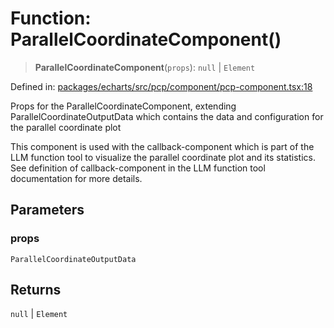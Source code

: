 # Function: ParallelCoordinateComponent()

> **ParallelCoordinateComponent**(`props`): `null` \| `Element`

Defined in: [packages/echarts/src/pcp/component/pcp-component.tsx:18](https://github.com/GeoDaCenter/openassistant/blob/994a31d776db171047aa7cd650eb798b5317f644/packages/echarts/src/pcp/component/pcp-component.tsx#L18)

Props for the ParallelCoordinateComponent, extending ParallelCoordinateOutputData
which contains the data and configuration for the parallel coordinate plot

This component is used with the callback-component which is part of the LLM function
tool to visualize the parallel coordinate plot and its statistics. See definition of
callback-component in the LLM function tool documentation for more details.

## Parameters

### props

`ParallelCoordinateOutputData`

## Returns

`null` \| `Element`
